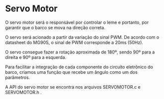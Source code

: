 # Servo Motor

O servo motor será o responsável por controlar o leme e portanto, por garantir que o barco se
mova na direção correta.

O servo será acionado a partir da variação do sinal PWM. De acordo com o datasheet do MG90S, 
o sinal de PWM corresponde a 20ms (50Hz).

O servo consegue fazer a rotação aproximada de 180º, sendo 90º para a direita e 90º para a esquerda.

Para facilitar a integração de cada componente do circuito eletrônico do barco, criamos uma função
que recebe um ângulo como um dos parâmetros.

A API do servo motor se encontra nos arquivos SERVOMOTOR.c e SERVOMOTOR.h .
